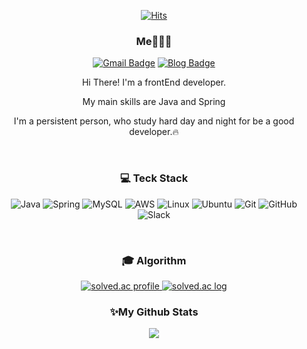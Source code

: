 <div align="center">
  
[![Hits](https://hits.seeyoufarm.com/api/count/incr/badge.svg?url=https%3A%2F%2Fgithub.com%2FCHOHYUNHWA&count_bg=%23191919&title_bg=%23191919&icon=github.svg&icon_color=%23FFFFFF&title=Github+Views&edge_flat=false)](https://hits.seeyoufarm.com)

### Me🧑🏻‍💻

[![Gmail Badge](https://img.shields.io/badge/-Gmail-d14836?style=flat-square&logo=Gmail&logoColor=white&link=mailto:gusghk115@gmail.com)](mailto:gusghk115@gmail.com)
[![Blog Badge](https://img.shields.io/badge/-Tistory-000000?style=flat-square&logo=Tistory&logoColor=white&link=https://hyunhwa-dev.tistory.com/)](https://hyunhwa-dev.tistory.com/)


<p>Hi There! I'm a frontEnd developer.</p>
<p> My main skills are Java and Spring </p>
<p>I'm a persistent person, who study hard day and night for be a good developer.🔥</p>

<br>

### 💻 Teck Stack

![Java](https://img.shields.io/badge/Java-007396?&style=flat&logo=OpenJDK&logoColor=white)
![Spring](https://img.shields.io/badge/Spring-6DB33F?style=flat&logo=Spring&logoColor=white)
![MySQL](https://img.shields.io/badge/MySQL-4479A1?style=flat&logo=MySQL&logoColor=white)
![AWS](https://img.shields.io/badge/AWS-232F3E?style=flat&logo=amazonaws&logoColor=white)
![Linux](https://img.shields.io/badge/Linux-FCC624?style=flat&logo=Linux&logoColor=white) ![Ubuntu](https://img.shields.io/badge/Ubuntu-E95420?style=flat&logo=Ubuntu&logoColor=white)
![Git](https://img.shields.io/badge/Git-F05032?&style=flat&logo=Git&logoColor=white)
![GitHub](https://img.shields.io/badge/GitHub-181717?&style=flat&logo=GitHub&logoColor=white) 
![Slack](https://img.shields.io/badge/Slack-4a154b?style=flat&logo=Slack&logoColor=white)

<br>

### 🎓 Algorithm
  
<a href="https://solved.ac/profile/gusghk115">
  <img alt="solved.ac profile" src="http://mazassumnida.wtf/api/v2/generate_badge?boj=gusghk115"/>
  <img alt="solved.ac log" src="http://mazandi.herokuapp.com/api?handle=gusghk115&theme=warm"/>
</a>

<br>

### ✨My Github Stats
<img src="https://github-readme-stats.vercel.app/api?username=CHOHYUNHWA&show_icons=true">

</div>






<!--
**CHOHYUNHWA/CHOHYUNHWA** is a ✨ _special_ ✨ repository because its `README.md` (this file) appears on your GitHub profile.

Here are some ideas to get you started:

- 🔭 I’m currently working on ...
- 🌱 I’m currently learning ...
- 👯 I’m looking to collaborate on ...
- 🤔 I’m looking for help with ...
- 💬 Ask me about ...
- 📫 How to reach me: ...
- 😄 Pronouns: ...
- ⚡ Fun fact: ...
-->
